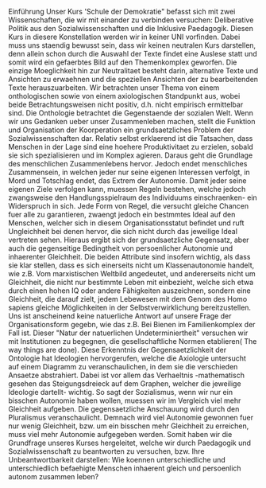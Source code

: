 Einführung
Unser Kurs 'Schule der Demokratie" befasst sich mit zwei Wissenschaften, die wir mit einander zu verbinden versuchen:
Deliberative Politik aus den Sozialwissenschaften und die Inklusive Paedagogik.
Diesen Kurs in diesere Konstellation werden wir in keiner UNI vorfinden.
Dabei muss uns staendig bewusst sein, dass wir keinen neutralen Kurs darstellen, denn allein schon durch die Auswahl der Texte findet eine Auslese statt und somit wird ein gefaerbtes Bild auf den Themenkomplex geworfen.
Die einzige Moeglichkeit hin zur Neutralitaet besteht darin, alternative Texte und Ansichten zu erwaehnen und die speziellen Ansichten der zu bearbeitenden Texte herauszuarbeiten.
Wir betrachten unser Thema von einem onthologischen sowie von einem axiologischen Standpunkt aus, wobei beide Betrachtungsweisen nicht positiv, d.h. nicht empirisch ermittelbar sind. Die Onthologie betrachtet die Gegenstaende der sozialen Welt.
Wenn wir uns Gedanken ueber unser Zusammenleben machen, stellt die Funktion und Organisation der Koorperation ein grundsaetzliches Problem der Sozialwissenschaften dar.
Relativ selbst erklaerend ist die Tatsachen, dass Menschen in der Lage sind eine hoehere Produktivitaet zu erzielen, sobald sie sich spezialisieren und im Komplex agieren.
Daraus geht die Grundlage des menschlichen Zusammenlebens hervor.
Jedoch endet menschliches Zusammensein, in welchen jeder nur seine eigenen Interessen verfolgt, in Mord und Totschlag endet, das Extrem der Autonomie.
Damit jeder seine eigenen Ziele verfolgen kann, muessen Regeln bestehen, welche jedoch zwangsweise den Handlungsspielraum des Individuums einschraenken- ein Widerspruch in sich.
Jede Form von Regel, die versucht gleiche Chancen fuer alle zu garantieren, zwaengt jedoch ein bestmmtes Ideal auf den Menschen, welcher sich in diesem Organisationsstatut befindet und ruft Ungleichheit bei denen hervor, die sich nicht durch das jeweilige Ideal vertreten sehen.
Hieraus ergibt sich der grundsaetzliche Gegensatz, aber auch die gegenseitige Bedingtheit von persoenlicher Autonomie und inhaerenter Gleichheit.
Die beiden Attribute sind insofern wichtig, als dass sie klar stellen, dass es sich einerseits nicht um Klassenautonomie handelt, wie z.B. Vom marxistischen Weltbild angedeutet, und andererseits nicht um Gleichheit, die nicht nur bestimmte Leben mit einbezieht, welche sich etwa durch einen hohen IQ oder andere Fähigkeiten auszeichnen, sondern eine Gleichheit, die darauf zielt, jedem Lebewesen mit dem Genom des Homo sapiens gleiche Möglichkeiten in der Selbstverwirklichung bereitzustellen.
Uns ist anscheinend keine natuerliche Antwort auf unsere Frage der Organisationsform gegebn, wie das z.B. Bei Bienen im Familienkomplex der Fall ist. Dieser "Natur der natuerlichen Undeterminiertheit" versuchen wir mit Institutionen zu begegnen, die gesellschaftliche Normen etablieren( The way things are done).
Diese Erkenntnis der Gegensaetzlichkeit der Ontologie hat Ideologien hervorgerufen, welche die Axiologie untersucht auf einem Diagramm zu  veranschaulichen, in dem sie die verschieden Ansaetze abstrahiert. Dabei ist vor allem das Verhaeltnis -mathematisch gesehen das Steigungsdreieck auf dem Graphen, welcher die jeweilige Ideologie dartellt- wichtig.
So sagt der Sozialismus, wenn wir nur ein bisschen Autonomie haben wollen, muessen wir im Vergleich viel mehr Gleichheit aufgeben. Die gegensaetzliche Anschauung wird durch den Pluralismus veranschaulicht. Demnach wird viel Autonomie gewonnen fuer nur wenig Gleichheit, bzw. um ein bisschen mehr Gleichheit zu erreichen, muss viel mehr Autonomie aufgegeben werden.
Somit haben wir die Grundfrage unseres Kurses hergeleitet, welche wir durch Paedagogik und Sozialwissenschaft zu beantworten zu versuchen, bzw. Ihre Unbeantwortbarkeit darstellen:
Wie koennen unterschiedliche und unterschiedlich befaehigte Menschen inhaerent gleich und persoenlich autonom zusammen leben?
